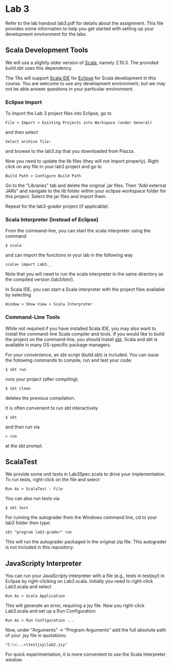 # Lab 3

Refer to the lab handout lab3.pdf for details about the assignment.  This file provides some information to help you get started with setting up your development environment for the labs.


## Scala Development Tools

We will use a slightly older version of [Scala](http://www.scala-lang.org/), namely 2.10.3. The provided build.sbt uses this dependency.

The TAs will support [Scala IDE](http://scala-ide.org/) for [Eclipse](http://www.eclipse.org/) for Scala development in this course.  You are welcome to use any development environment, but we may not be able answer questions in your particular environment.

### Eclipse Import

To import the Lab 3 project files into Eclipse, go to

    File > Import > Existing Projects into Workspace (under General)

and then select

    Select archive file:

and browse to the lab3.zip that you downloaded from Piazza.

Now you need to update the lib files (they will not import properly). Right click on any file in your lab3 project and go to 

	Build Path > Configure Build Path 
	
Go to the "Libraries" tab and delete the original .jar files. Then "Add external JARs" and navigate to the lib folder within your eclipse workspace folder for this project. Select the jar files and import them.

Repeat for the lab3-grader project (if applicable). 

### Scala Interpreter (instead of Eclipse)

From the command-line, you can start the scala interpreter using the command

    $ scala

and can import the functions in your lab in the following way

    scala> import Lab3._

Note that you will need to run the scala interpreter in the same directory as the compiled version (lab3/bin/).

In Scala IDE, you can start a Scala interpreter with the project files available by selecting

    Window > Show View > Scala Interpreter

 
### Command-Line Tools

While not required if you have installed Scala IDE, you may also want to install the command-line Scala compiler and tools.  If you would like to build the project on the command-line, you should install [sbt](http://www.scala-sbt.org/).  Scala and sbt is available in many OS-specific package managers.

For your convenience, an sbt script (build.sbt) is included.  You can issue the following commands to compile, run and test your code:

    $ sbt run
    
runs your project (after compiling).

    $ sbt clean

deletes the previous compilation.

It is often convenient to run sbt interactively

    $ sbt
    
and then run via

    > run

at the sbt prompt.

## ScalaTest

We provide some unit tests in Lab3Spec.scala to drive your implementation.  To run tests, right-click on the file and select

    Run As > ScalaTest - File
    
You can also run tests via

    $ sbt test
    
For running the autograder from the Windows command line, cd to your lab3 folder then type:

	sbt "program lab3-grader" run
	
This will run the autograder packaged in the original zip file. This autograder is not included in this repository.


## JavaScripty Interpreter

You can run your JavaScripty interpreter with a file (e.g., tests in testjsy/) in Eclipse by right-clicking on Lab3.scala. Initially you need to right-click Lab3.scala and select 

	Run As > Scala Application
	
This will generate an error, requiring a jsy file. Now you right-click Lab3.scala and set up a Run Configuration: 

    Run As > Run Configuration ...

Now, under "Arguments" -> "Program Arguments" add the full absolute path of your .jsy file in quotations:

	"C:\<...>\testjsy\lab2.jsy"

For quick experimentation, it is more convenient to use the Scala Interpreter window.

